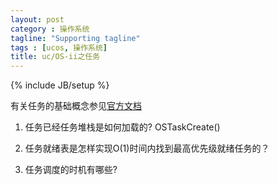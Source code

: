 ```yaml
---
layout: post
category : 操作系统
tagline: "Supporting tagline"
tags : [ucos, 操作系统]
title: uc/OS-ii之任务
---
```

{% include JB/setup %}

有关任务的基础概念参见[官方文档][0]

1. 任务已经任务堆栈是如何加载的?
 OSTaskCreate()

2. 任务就绪表是怎样实现O(1)时间内找到最高优先级就绪任务的？

3. 任务调度的时机有哪些? 

[0]:https://doc.micrium.com/display/osiidoc/Kernel+Structure
